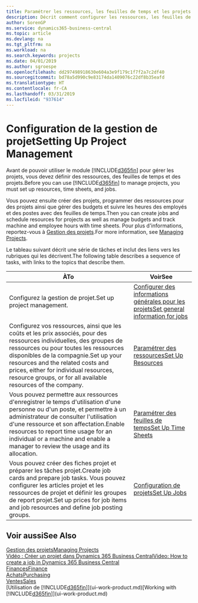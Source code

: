 ```yaml
---
title: Paramétrer les ressources, les feuilles de temps et les projets| Microsoft Docs
description: Décrit comment configurer les ressources, les feuilles de temps et les projets pour la gestion des projets.
author: SorenGP
ms.service: dynamics365-business-central
ms.topic: article
ms.devlang: na
ms.tgt_pltfrm: na
ms.workload: na
ms.search.keywords: projects
ms.date: 04/01/2019
ms.author: sgroespe
ms.openlocfilehash: dd297498918630e604a3e9f179c1f7f2a7c2df40
ms.sourcegitcommit: bd78a5d990c9e83174da1409076c22df8b35eafd
ms.translationtype: HT
ms.contentlocale: fr-CA
ms.lasthandoff: 03/31/2019
ms.locfileid: "937614"
---
```

# <a name="setting-up-project-management"></a><span data-ttu-id="00d4e-103">Configuration de la gestion de projet</span><span class="sxs-lookup"><span data-stu-id="00d4e-103">Setting Up Project Management</span></span>
<span data-ttu-id="00d4e-104">Avant de pouvoir utiliser le module [!INCLUDE[d365fin](includes/d365fin_md.md)] pour gérer les projets, vous devez définir des ressources, des feuilles de temps et des projets.</span><span class="sxs-lookup"><span data-stu-id="00d4e-104">Before you can use [!INCLUDE[d365fin](includes/d365fin_md.md)] to manage projects, you must set up resources, time sheets, and jobs.</span></span>

<span data-ttu-id="00d4e-105">Vous pouvez ensuite créer des projets, programmer des ressources pour des projets ainsi que gérer des budgets et suivre les heures des employés et des postes avec des feuilles de temps.</span><span class="sxs-lookup"><span data-stu-id="00d4e-105">Then you can create jobs and schedule resources for projects as well as manage budgets and track machine and employee hours with time sheets.</span></span> <span data-ttu-id="00d4e-106">Pour plus d'informations, reportez-vous à [Gestion des projets](projects-manage-projects.md).</span><span class="sxs-lookup"><span data-stu-id="00d4e-106">For more information, see [Managing Projects](projects-manage-projects.md).</span></span>  

<span data-ttu-id="00d4e-107">Le tableau suivant décrit une série de tâches et inclut des liens vers les rubriques qui les décrivent.</span><span class="sxs-lookup"><span data-stu-id="00d4e-107">The following table describes a sequence of tasks, with links to the topics that describe them.</span></span>

| <span data-ttu-id="00d4e-108">À</span><span class="sxs-lookup"><span data-stu-id="00d4e-108">To</span></span> | <span data-ttu-id="00d4e-109">Voir</span><span class="sxs-lookup"><span data-stu-id="00d4e-109">See</span></span> |
| --- | --- |
| <span data-ttu-id="00d4e-110">Configurez la gestion de projet.</span><span class="sxs-lookup"><span data-stu-id="00d4e-110">Set up project management.</span></span>|[<span data-ttu-id="00d4e-111">Configurer des informations générales pour les projets</span><span class="sxs-lookup"><span data-stu-id="00d4e-111">Set general information for jobs</span></span>](projects-how-setup-jobs.md#to-set-general-information-for-jobs)|
| <span data-ttu-id="00d4e-112">Configurez vos ressources, ainsi que les coûts et les prix associés, pour des ressources individuelles, des groupes de ressources ou pour toutes les ressources disponibles de la compagnie.</span><span class="sxs-lookup"><span data-stu-id="00d4e-112">Set up your resources and the related costs and prices, either for individual resources, resource groups, or for all available resources of the company.</span></span> |[<span data-ttu-id="00d4e-113">Paramétrer des ressources</span><span class="sxs-lookup"><span data-stu-id="00d4e-113">Set Up Resources</span></span>](projects-how-setup-resources.md) |
| <span data-ttu-id="00d4e-114">Vous pouvez permettre aux ressources d'enregistrer le temps d'utilisation d'une personne ou d'un poste, et permettre à un administrateur de consulter l'utilisation d'une ressource et son affectation.</span><span class="sxs-lookup"><span data-stu-id="00d4e-114">Enable resources to report time usage for an individual or a machine and enable a manager to review the usage and its allocation.</span></span> |[<span data-ttu-id="00d4e-115">Paramétrer des feuilles de temps</span><span class="sxs-lookup"><span data-stu-id="00d4e-115">Set Up Time Sheets</span></span>](projects-how-setup-time-sheets.md) |
| <span data-ttu-id="00d4e-116">Vous pouvez créer des fiches projet et préparer les tâches projet.</span><span class="sxs-lookup"><span data-stu-id="00d4e-116">Create job cards and prepare job tasks.</span></span> <span data-ttu-id="00d4e-117">Vous pouvez configurer les articles projet et les ressources de projet et définir les groupes de report projet.</span><span class="sxs-lookup"><span data-stu-id="00d4e-117">Set up prices for job items and job resources and define job posting groups.</span></span> |[<span data-ttu-id="00d4e-118">Configuration de projets</span><span class="sxs-lookup"><span data-stu-id="00d4e-118">Set Up Jobs</span></span>](projects-how-setup-jobs.md) |

## <a name="see-also"></a><span data-ttu-id="00d4e-119">Voir aussi</span><span class="sxs-lookup"><span data-stu-id="00d4e-119">See Also</span></span>

[<span data-ttu-id="00d4e-120">Gestion des projets</span><span class="sxs-lookup"><span data-stu-id="00d4e-120">Managing Projects</span></span>](projects-manage-projects.md)  
[<span data-ttu-id="00d4e-121">Vidéo : Créer un projet dans Dynamics 365 Business Central</span><span class="sxs-lookup"><span data-stu-id="00d4e-121">Video: How to create a job in Dynamics 365 Business Central</span></span>](https://www.youtube.com/watch?v=VqaPWr7BWmw)  
[<span data-ttu-id="00d4e-122">Finances</span><span class="sxs-lookup"><span data-stu-id="00d4e-122">Finance</span></span>](finance.md)  
[<span data-ttu-id="00d4e-123">Achats</span><span class="sxs-lookup"><span data-stu-id="00d4e-123">Purchasing</span></span>](purchasing-manage-purchasing.md)  
[<span data-ttu-id="00d4e-124">Ventes</span><span class="sxs-lookup"><span data-stu-id="00d4e-124">Sales</span></span>](sales-manage-sales.md)  
<span data-ttu-id="00d4e-125">[Utilisation de [!INCLUDE[d365fin](includes/d365fin_md.md)]](ui-work-product.md)</span><span class="sxs-lookup"><span data-stu-id="00d4e-125">[Working with [!INCLUDE[d365fin](includes/d365fin_md.md)]](ui-work-product.md)</span></span>  
